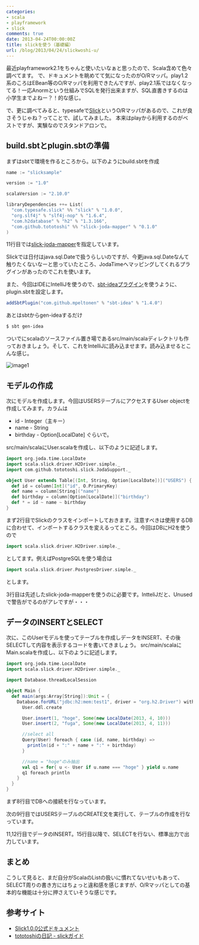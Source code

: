 ```yaml
---
categories:
- scala
- playframework
- slick
comments: true
date: 2013-04-24T00:00:00Z
title: slickを使う（基礎編）
url: /blog/2013/04/24/slickwoshi-u/
---
```


最近playframework2.1をちゃんと使いたいなぁと思ったので、Scala含めて色々調べてます。
で、ドキュメントを眺めてて気になったのがO/Rマッパ。play1.2系のころはEBean等のO/Rマッパを利用できたんですが、play2.1系ではなくなってる！一応Anormという仕組みでSQLを発行出来ますが、SQL直書きするのは小学生までよねー？！的な感じ。

で、更に調べてみると、typesafeで[Slick](http://slick.typesafe.com/)というO/Rマッパがあるので、これが良さそうじゃね？ってことで、試してみました。
本来はplayから利用するのがベストですが、実験なのでスタンドアロンで。

## build.sbtとplugin.sbtの準備

まずはsbtで環境を作るところから。以下のようにbuild.sbtを作成
``` scala build.sbt
name := "slicksample"

version := "1.0"

scalaVersion := "2.10.0"

libraryDependencies ++= List(
  "com.typesafe.slick" %% "slick" % "1.0.0",
  "org.slf4j" % "slf4j-nop" % "1.6.4",
  "com.h2database" % "h2" % "1.3.166",
  "com.github.tototoshi" %% "slick-joda-mapper" % "0.1.0"
)
```
11行目では[slick-joda-mapper](http://d.hatena.ne.jp/tototoshi/20130323/1364013170)を指定しています。

Slickでは日付はjava.sql.Dateで扱うらしいのですが、今更java.sql.Dateなんて触りたくないなーと思っていたところ、JodaTimeへマッピングしてくれるプラグインがあったのでこれを使います。

また、今回はIDEにIntelliJを使うので、[sbt-ideaプラグイン](https://github.com/mpeltonen/sbt-idea)を使うように、plugin.sbtを設定します。
``` scala project/plugin.sbt
addSbtPlugin("com.github.mpeltonen" % "sbt-idea" % "1.4.0")
```

あとはsbtからgen-ideaするだけ

``` bash
$ sbt gen-idea
```
ついでにscalaのソースファイル置き場であるsrc/main/scalaディレクトリも作っておきましょう。そして、これをIntelliJに読み込ませます。読み込ませるとこんな感じ。

![image1](/images/20130424/image1.png)

## モデルの作成

次にモデルを作成します。今回はUSERSテーブルにアクセスするUser objectを作成してみます。カラムは

* id - Integer（主キー）
* name - String
* birthday - Option[LocalDate]
ぐらいで。

src/main/scalaにUser.scalaを作成し、以下のように記述します。

``` scala User.scala
import org.joda.time.LocalDate
import scala.slick.driver.H2Driver.simple._
import com.github.tototoshi.slick.JodaSupport._

object User extends Table[(Int, String, Option[LocalDate])]("USERS") {
  def id = column[Int]("id", O.PrimaryKey)
  def name = column[String]("name")
  def birthday = column[Option[LocalDate]]("birthday")
  def * = id ~ name ~ birthday
}
```
まず2行目でSlickのクラスをインポートしておきます。注意すべきは使用するDBに合わせて、インポートするクラスを変えるってところ。今回はDBにH2を使うので
``` scala
import scala.slick.driver.H2Driver.simple._
```
としてます。例えばPostgreSQLを使う場合は
``` scala
import scala.slick.driver.PostgresDriver.simple._
```
とします。

3行目は先述したslick-joda-mapperを使うのに必要です。IntteliJだと、Unusedで警告がでるのがアレですが・・・

## データのINSERTとSELECT
次に、このUserモデルを使ってテーブルを作成しデータをINSERT、その後SELECTして内容を表示するコードを書いてきましょう。
src/main/scalaにMain.scalaを作成し、以下のように記述します。

``` scala src/main/Main.scala
import org.joda.time.LocalDate
import scala.slick.driver.H2Driver.simple._

import Database.threadLocalSession

object Main {
  def main(args:Array[String]):Unit = {
    Database.forURL("jdbc:h2:mem:test1", driver = "org.h2.Driver") withSession {
      User.ddl.create

      User.insert(1, "hoge", Some(new LocalDate(2013, 4, 10)))
      User.insert(2, "fuga", Some(new LocalDate(2013, 4, 11)))

      //select all
      Query(User) foreach { case (id, name, birthday) =>
        println(id + ":" + name + ":" + birthday)
      }

      //name = "hoge"のみ抽出
      val q1 = for{ u <- User if u.name === "hoge" } yield u.name
      q1 foreach println
    }
  }
}
```
まず8行目でDBへの接続を行なっています。

次の9行目ではUSERSテーブルのCREATE文を実行して、テーブルの作成を行なっています。

11,12行目でデータのINSERT。15行目以降で、SELECTを行ない、標準出力で出力しています。

## まとめ

こうして見ると、まだ自分がScalaのListの扱いに慣れてないせいもあって、SELECT周りの書き方にはちょっと違和感を感じますが、O/Rマッパとしての基本的な機能は十分に押さえていそうな感じです。

## 参考サイト
* [Slick1.0.0公式ドキュメント](http://slick.typesafe.com/doc/1.0.0/)
* [tototoshiの日記 - slickガイド](http://d.hatena.ne.jp/tototoshi/20121204/1354615421)
